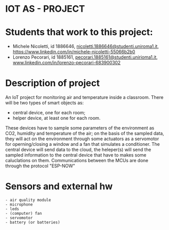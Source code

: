 # IOT AS - PROJECT

# Students that work to this project:
- Michele Nicoletti, id 1886646, nicoletti.1886646@studenti.uniroma1.it, https://www.linkedin.com/in/michele-nicoletti-55066b2b0
- Lorenzo Pecorari, id 1885161, pecorari.1885161@studenti.unirioma1.it, www.linkedin.com/in/lorenzo-pecorari-683900302

# Description of project
An IoT project for monitoring air and temperature inside a classroom. There will be two types of smart objects as:
- central device, one for each room;
- helper device, at least one for each room.

These devices have to sample some parameters of the environment as CO2, humidity and temperature of the air; on the basis of the sampled data, they will act on the environment through some actuators as a servomotor for operning/closing a window and a fan that simulates a conditioner. The central device will send data to the cloud, the heleper(s) will send the sampled information to the central device that have to makes some caluclations on them.
Communications between the MCUs are done through the protocol "ESP-NOW" 

# Sensors and external hw
	- air quality module
	- microphone
	- leds
	- (computer) fan
	- servomotor
	- battery (or batteries)

